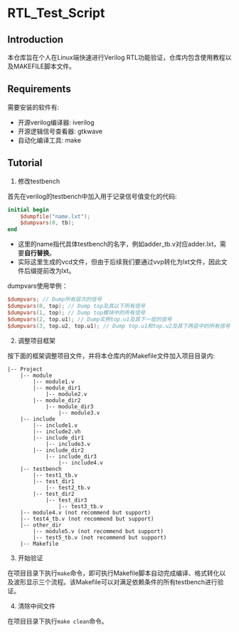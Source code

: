 # RTL_Test_Script

## Introduction

本仓库旨在个人在Linux端快速进行Verilog RTL功能验证，仓库内包含使用教程以及MAKEFILE脚本文件。

## Requirements

需要安装的软件有:
* 开源verilog编译器: iverilog
* 开源逻辑信号查看器: gtkwave
* 自动化编译工具: make

## Tutorial

1. 修改testbench

首先在verilog的testbench中加入用于记录信号值变化的代码:
```verilog
initial begin
    $dumpfile("name.lxt");
    $dumpvars(0, tb);
end
```
* 这里的name指代具体testbench的名字，例如adder_tb.v对应adder.lxt，需要**自行替换**。
* 实际这里生成的vcd文件，但由于后续我们要通过vvp转化为lxt文件，因此文件后缀提前改为lxt。

dumpvars使用举例：
```verilog
$dumpvars; // Dump所有层次的信号
$dumpvars(0, top); // Dump top及其以下所有信号
$dumpvars(1, top); // Dump top模块中的所有信号
$dumpvars(2, top.u1); // Dump实例top.u1及其下一层的信号
$dumpvars(3, top.u2, top.u1); // Dump top.u1和top.u2及其下两层中的所有信号
```

2. 调整项目框架

按下面的框架调整项目文件，并将本仓库内的Makefile文件加入项目目录内:

```
|-- Project
    |-- module
        |-- module1.v
        |-- module_dir1
            |-- module2.v
        |-- module_dir2
            |-- module_dir3
                |-- module3.v
    |-- include
        |-- include1.v
        |-- include2.vh
        |-- include_dir1
            |-- include3.v
        |-- include_dir2
            |-- include_dir3
                |-- include4.v
    |-- testbench
        |-- test1_tb.v
        |-- test_dir1
            |-- test2_tb.v
        |-- test_dir2
            |-- test_dir3
                |-- test3_tb.v
    |-- module4.v (not recommend but support)
    |-- test4_tb.v (not recommend but support)
    |-- other_dir
        |-- module5.v (not recommend but support)
        |-- test5_tb.v (not recommend but support)
    |-- Makefile
```

3. 开始验证

在项目目录下执行``make``命令，即可执行Makefile脚本自动完成编译、格式转化以及波形显示三个流程。该Makefile可以对满足依赖条件的所有testbench进行验证。

4. 清除中间文件

在项目目录下执行``make clean``命令。
